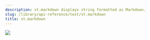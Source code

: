 ```yaml
---
description: st.markdown displays string formatted as Markdown.
slug: /library/api-reference/text/st.markdown
title: st.markdown
---
```


<Autofunction function="streamlit.markdown" />

<Image src="/images/api/st.markdown.png" clean />
